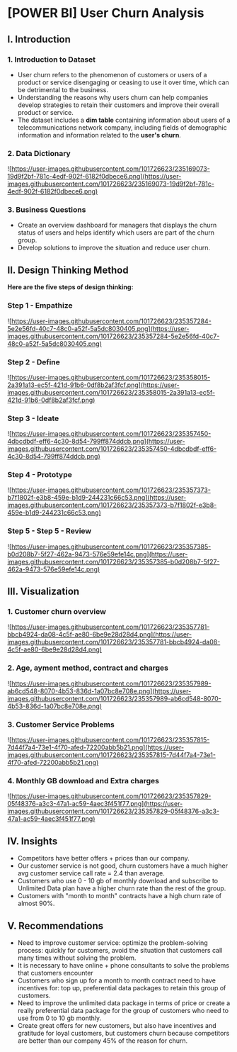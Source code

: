 # [POWER BI] User Churn Analysis

## I. Introduction

### 1. Introduction to Dataset

- User churn refers to the phenomenon of customers or users of a product or service disengaging or ceasing to use it over time, which can be detrimental to the business.
- Understanding the reasons why users churn can help companies develop strategies to retain their customers and improve their overall product or service.
- The dataset includes a **dim table** containing information about users of a telecommunications network company, including fields of demographic information and information related to the **user's churn**.

### 2. Data Dictionary

![https://user-images.githubusercontent.com/101726623/235169073-19d9f2bf-781c-4edf-902f-6182f0dbece6.png](https://user-images.githubusercontent.com/101726623/235169073-19d9f2bf-781c-4edf-902f-6182f0dbece6.png)

### 3. Business Questions

- Create an overview dashboard for managers that displays the churn status of users and helps identify which users are part of the churn group.
- Develop solutions to improve the situation and reduce user churn.

## II. Design Thinking Method

**Here are the five steps of design thinking:**

### Step 1 - Empathize

![https://user-images.githubusercontent.com/101726623/235357284-5e2e56fd-40c7-48c0-a52f-5a5dc8030405.png](https://user-images.githubusercontent.com/101726623/235357284-5e2e56fd-40c7-48c0-a52f-5a5dc8030405.png)

### Step 2 - Define

![https://user-images.githubusercontent.com/101726623/235358015-2a391a13-ec5f-421d-91b6-0df8b2af3fcf.png](https://user-images.githubusercontent.com/101726623/235358015-2a391a13-ec5f-421d-91b6-0df8b2af3fcf.png)

### Step 3 - Ideate

![https://user-images.githubusercontent.com/101726623/235357450-4dbcdbdf-eff6-4c30-8d54-799ff874ddcb.png](https://user-images.githubusercontent.com/101726623/235357450-4dbcdbdf-eff6-4c30-8d54-799ff874ddcb.png)

### Step 4 - Prototype

![https://user-images.githubusercontent.com/101726623/235357373-b7f1802f-e3b8-459e-b1d9-244231c66c53.png](https://user-images.githubusercontent.com/101726623/235357373-b7f1802f-e3b8-459e-b1d9-244231c66c53.png)

### Step 5 - Step 5 - Review

![https://user-images.githubusercontent.com/101726623/235357385-b0d208b7-5f27-462a-9473-576e59efe14c.png](https://user-images.githubusercontent.com/101726623/235357385-b0d208b7-5f27-462a-9473-576e59efe14c.png)

## III. Visualization

### 1. Customer churn overview

![https://user-images.githubusercontent.com/101726623/235357781-bbcb4924-da08-4c5f-ae80-6be9e28d28d4.png](https://user-images.githubusercontent.com/101726623/235357781-bbcb4924-da08-4c5f-ae80-6be9e28d28d4.png)

### 2. Age, ayment method, contract and charges

![https://user-images.githubusercontent.com/101726623/235357989-ab6cd548-8070-4b53-836d-1a07bc8e708e.png](https://user-images.githubusercontent.com/101726623/235357989-ab6cd548-8070-4b53-836d-1a07bc8e708e.png)

### 3. Customer Service Problems

![https://user-images.githubusercontent.com/101726623/235357815-7d44f7a4-73e1-4f70-afed-72200abb5b21.png](https://user-images.githubusercontent.com/101726623/235357815-7d44f7a4-73e1-4f70-afed-72200abb5b21.png)

### 4. Monthly GB download and Extra charges

![https://user-images.githubusercontent.com/101726623/235357829-05f48376-a3c3-47a1-ac59-4aec3f451f77.png](https://user-images.githubusercontent.com/101726623/235357829-05f48376-a3c3-47a1-ac59-4aec3f451f77.png)

## IV. Insights

- Competitors have better offers + prices than our company.
- Our customer service is not good, churn customers have a much higher avg customer service call rate = 2.4 than average.
- Customers who use 0 - 10 gb of monthly download and subscribe to Unlimited Data plan have a higher churn rate than the rest of the group.
- Customers with "month to month" contracts have a high churn rate of almost 90%.

## V. Recommendations

- Need to improve customer service: optimize the problem-solving process: quickly for customers, avoid the situation that customers call many times without solving the problem.
- It is necessary to have online + phone consultants to solve the problems that customers encounter
- Customers who sign up for a month to month contract need to have incentives for: top up, preferential data packages to retain this group of customers.
- Need to improve the unlimited data package in terms of price or create a really preferential data package for the group of customers who need to use from 0 to 10 gb monthly.
- Create great offers for new customers, but also have incentives and gratitude for loyal customers, but customers churn because competitors are better than our company 45% of the reason for churn.
